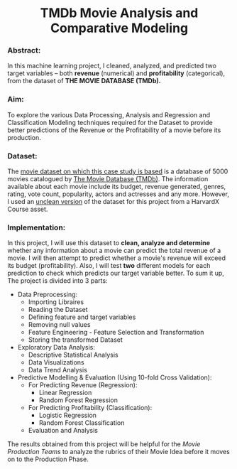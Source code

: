 <h1 align="center">TMDb Movie Analysis and Comparative Modeling</h1>


### Abstract:

In this machine learning project, I cleaned, analyzed, and predicted two target variables – both **revenue**
(numerical) and **profitability** (categorical), from the dataset of **THE MOVIE DATABASE (TMDb).**

### Aim: 

To explore the various Data Processing, Analysis and Regression and Classification Modeling
techniques required for the Dataset to provide better predictions of the Revenue or the Profitability of
a movie before its production.

### Dataset:

The [movie dataset on which this case study is based](https://www.kaggle.com/tmdb/tmdb-movie-metadata) is a database of 5000 movies catalogued by [The Movie Database (TMDb)](https://www.themoviedb.org/?language=en). The information available about each movie include its budget, revenue generated, genres, rating, vote
count, popularity, actors and actresses and any more. However, I used an [unclean version](https://courses.edx.org/asset-v1:HarvardX+PH526x+2T2019+type@asset+block@movie_data.csv) of the dataset for this project from a HarvardX Course asset.


### Implementation:

In this project, I will use this dataset to **clean, analyze and determine** whether any information about
a movie can predict the total revenue of a movie. I will then attempt to predict whether a movie's
revenue will exceed its budget (profitability). Also, I will test **two** different models for each
prediction to check which predicts our target variable better. To sum it up, 
The project is divided into 3 parts:
* Data Preprocessing:
  * Importing Libraires
  * Reading the Dataset
  * Defining feature and target variables
  * Removing null values
  * Feature Engineering - Feature Selection and Transformation
  * Storing the transformed Dataset
* Exploratory Data Analysis:
  * Descriptive Statistical Analysis
  * Data Visualizations
  * Data Trend Analysis
* Predictive Modelling & Evaluation (Using 10-fold Cross Validation): 
  * For Predicting Revenue (Regression):
    * Linear Regression
    * Random Forest Regression
  * For Predicting Profitability (Classification):
    * Logistic Regression
    * Random Forest Classification
  * Evaluation and Analysis


The results obtained from this project will be helpful for the *Movie Production Teams* to analyze the
rubrics of their Movie Idea before it moves on to the Production Phase.
